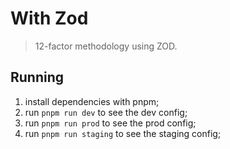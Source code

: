 # With Zod

> 12-factor methodology using ZOD.

## Running

1. install dependencies with pnpm;
2. run `pnpm run dev` to see the dev config;
3. run `pnpm run prod` to see the prod config;
4. run `pnpm run staging` to see the staging config;
